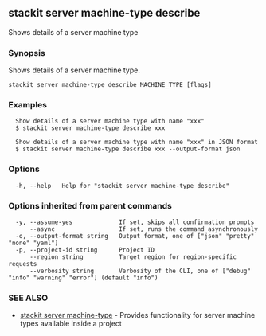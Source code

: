 ## stackit server machine-type describe

Shows details of a server machine type

### Synopsis

Shows details of a server machine type.

```
stackit server machine-type describe MACHINE_TYPE [flags]
```

### Examples

```
  Show details of a server machine type with name "xxx"
  $ stackit server machine-type describe xxx

  Show details of a server machine type with name "xxx" in JSON format
  $ stackit server machine-type describe xxx --output-format json
```

### Options

```
  -h, --help   Help for "stackit server machine-type describe"
```

### Options inherited from parent commands

```
  -y, --assume-yes             If set, skips all confirmation prompts
      --async                  If set, runs the command asynchronously
  -o, --output-format string   Output format, one of ["json" "pretty" "none" "yaml"]
  -p, --project-id string      Project ID
      --region string          Target region for region-specific requests
      --verbosity string       Verbosity of the CLI, one of ["debug" "info" "warning" "error"] (default "info")
```

### SEE ALSO

* [stackit server machine-type](./stackit_server_machine-type.md)	 - Provides functionality for server machine types available inside a project

